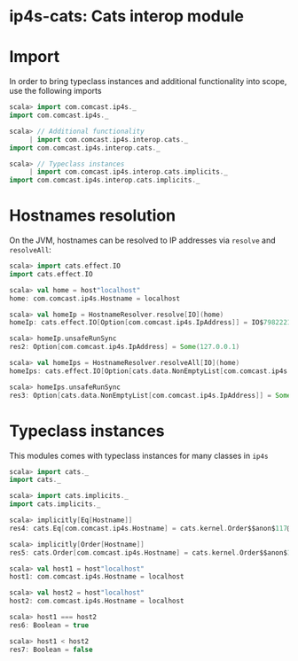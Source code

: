 ip4s-cats: Cats interop module
=======================================

# Import

In order to bring typeclass instances and additional functionality into scope, use the following imports

```scala
scala> import com.comcast.ip4s._
import com.comcast.ip4s._

scala> // Additional functionality
     | import com.comcast.ip4s.interop.cats._
import com.comcast.ip4s.interop.cats._

scala> // Typeclass instances
     | import com.comcast.ip4s.interop.cats.implicits._
import com.comcast.ip4s.interop.cats.implicits._
```

# Hostnames resolution

On the JVM, hostnames can be resolved to IP addresses via `resolve` and `resolveAll`:

```scala
scala> import cats.effect.IO
import cats.effect.IO

scala> val home = host"localhost"
home: com.comcast.ip4s.Hostname = localhost

scala> val homeIp = HostnameResolver.resolve[IO](home)
homeIp: cats.effect.IO[Option[com.comcast.ip4s.IpAddress]] = IO$798222167

scala> homeIp.unsafeRunSync
res2: Option[com.comcast.ip4s.IpAddress] = Some(127.0.0.1)

scala> val homeIps = HostnameResolver.resolveAll[IO](home)
homeIps: cats.effect.IO[Option[cats.data.NonEmptyList[com.comcast.ip4s.IpAddress]]] = IO$721209344

scala> homeIps.unsafeRunSync
res3: Option[cats.data.NonEmptyList[com.comcast.ip4s.IpAddress]] = Some(NonEmptyList(127.0.0.1, ::1))
```

# Typeclass instances

This modules comes with typeclass instances for many classes in `ip4s`

```scala
scala> import cats._
import cats._

scala> import cats.implicits._
import cats.implicits._

scala> implicitly[Eq[Hostname]]
res4: cats.Eq[com.comcast.ip4s.Hostname] = cats.kernel.Order$$anon$117@6912165e

scala> implicitly[Order[Hostname]]
res5: cats.Order[com.comcast.ip4s.Hostname] = cats.kernel.Order$$anon$117@6912165e

scala> val host1 = host"localhost"
host1: com.comcast.ip4s.Hostname = localhost

scala> val host2 = host"localhost"
host2: com.comcast.ip4s.Hostname = localhost

scala> host1 === host2
res6: Boolean = true

scala> host1 < host2
res7: Boolean = false
```
